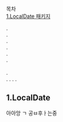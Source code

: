 목차
<br>
[1.LocalDate 패키지](#1.LocalDate)

.<br>
.
<br>
.<br>
.<br>
.<br>
.<br><br>
.<br>
.
.
.
.

## 1.LocalDate
아아앙 ㄱ
공ㅂ후ㅏ는중
